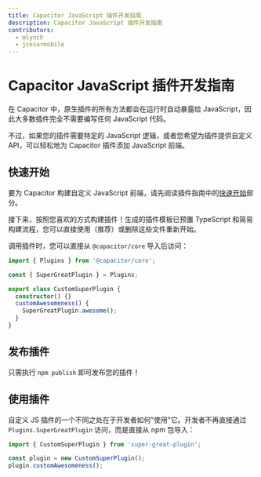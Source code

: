 ```yaml
---
title: Capacitor JavaScript 插件开发指南
description: Capacitor JavaScript 插件开发指南
contributors:
  - mlynch
  - jcesarmobile
---
```


# Capacitor JavaScript 插件开发指南

在 Capacitor 中，原生插件的所有方法都会在运行时自动暴露给 JavaScript，因此大多数插件完全不需要编写任何 JavaScript 代码。

不过，如果您的插件需要特定的 JavaScript 逻辑，或者您希望为插件提供自定义 API，可以轻松地为 Capacitor 插件添加 JavaScript 前端。

## 快速开始

要为 Capacitor 构建自定义 JavaScript 前端，请先阅读插件指南中的[快速开始](/plugins.md)部分。

接下来，按照您喜欢的方式构建插件！生成的插件模板已预置 TypeScript 和简易构建流程，您可以直接使用（推荐）或删除这些文件重新开始。

调用插件时，您可以直接从 `@capacitor/core` 导入后访问：

```typescript
import { Plugins } from '@capacitor/core';

const { SuperGreatPlugin } = Plugins;

export class CustomSuperPlugin {
  constructor() {}
  customAwesomeness() {
    SuperGreatPlugin.awesome();
  }
}
```

## 发布插件

只需执行 `npm publish` 即可发布您的插件！

## 使用插件

自定义 JS 插件的一个不同之处在于开发者如何"使用"它。开发者不再直接通过 `Plugins.SuperGreatPlugin` 访问，而是直接从 npm 包导入：

```typescript
import { CustomSuperPlugin } from 'super-great-plugin';

const plugin = new CustomSuperPlugin();
plugin.customAwesomeness();
```